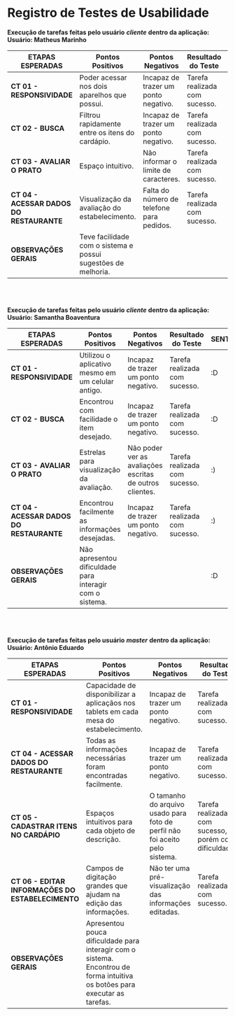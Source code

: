 # Registro de Testes de Usabilidade



**Execução de tarefas feitas pelo usuário** ***cliente*** **dentro da aplicação: Usuário: Matheus Marinho**

| **ETAPAS ESPERADAS** | **Pontos Positivos** | **Pontos Negativos** | **Resultado do Teste** | **SENTIMENTO** |
|        ---      	 |         ---    	|       -----     	|        ----       |    -----     | 
| **CT 01 - RESPONSIVIDADE**     |    Poder acessar nos dois aparelhos que possui.  | Incapaz de trazer um ponto negativo. |   Tarefa realizada com sucesso.|    :D   |        
| **CT 02 - BUSCA**  | Filtrou rapidamente entre os itens do cardápio.  | Incapaz de trazer um ponto negativo. |   Tarefa realizada com sucesso. |    :D   |  
| **CT 03 - AVALIAR O PRATO** | Espaço intuitivo.  | Não informar o limite de caracteres. | Tarefa realizada com sucesso. | :) |         
| **CT 04 - ACESSAR DADOS DO RESTAURANTE**    | Visualização da avaliação do estabelecimento.| Falta do número de telefone para pedidos. | Tarefa realizada com sucesso. |  :) |                        
|**OBSERVAÇÕES GERAIS**   | Teve facilidade com o sistema e possui sugestões de melhoria. |     |      | :D  |  
       
<br />
<br />       
       
**Execução de tarefas feitas pelo usuário** ***cliente*** **dentro da aplicação: Usuário: Samantha Boaventura**

| **ETAPAS ESPERADAS** | **Pontos Positivos** | **Pontos Negativos** | **Resultado do Teste** | **SENTIMENTO** |
|        ---      	 |         ---    	|       -----     	|        ----       |    -----     | 
| **CT 01 - RESPONSIVIDADE**     |   Utilizou o aplicativo mesmo em um celular antigo.    | Incapaz de trazer um ponto negativo. |  Tarefa realizada com sucesso. |    :D   |        
| **CT 02 - BUSCA**  | Encontrou com facilidade o item desejado.  | Incapaz de trazer um ponto negativo. |  Tarefa realizada com sucesso. |    :D   |    
| **CT 03 - AVALIAR O PRATO** | Estrelas para visualização da avaliação.  | Não poder ver as avaliações escritas de outros clientes. | Tarefa realizada com sucesso. | :) |         
| **CT 04 - ACESSAR DADOS DO RESTAURANTE**    | Encontrou facilmente as informações desejadas. |Incapaz de trazer um ponto negativo.  | Tarefa realizada com sucesso. |  :) |                      
|**OBSERVAÇÕES GERAIS**   | Não apresentou dificuldade para interagir com o sistema.  |     |      | :D  |  
       
<br />
<br />       

**Execução de tarefas feitas pelo usuário** ***master*** **dentro da aplicação: Usuário: Antônio Eduardo**

| **ETAPAS ESPERADAS** | **Pontos Positivos** | **Pontos Negativos** | **Resultado do Teste** | **SENTIMENTO** |
|        ---      	 |         ---    	|       -----     	|        ----       |    -----     | 
| **CT 01 - RESPONSIVIDADE**     |    Capacidade de disponibilizar a aplicaçãos nos tablets em cada mesa do estabelecimento.    | Incapaz de trazer um ponto negativo. |  Tarefa realizada com sucesso.|    :D   |                   
| **CT 04 - ACESSAR DADOS DO RESTAURANTE**    |Todas as informações necessárias foram encontradas facilmente.|Incapaz de trazer um ponto negativo. | Tarefa realizada com sucesso.|  :D |         
| **CT 05 - CADASTRAR ITENS NO CARDÁPIO**    | Espaços intuitivos para cada objeto de descrição. | O tamanho do arquivo usado para foto de perfil não foi aceito pelo sistema. | Tarefa realizada com sucesso, porém com dificuldade. |   :) |          
| **CT 06 - EDITAR INFORMAÇÕES DO ESTABELECIMENTO**  | Campos de digitação grandes que ajudam na edição das informações. | Não ter uma pré-visualização das informações editadas. |   Tarefa realizada com sucesso. |    :) |                
|**OBSERVAÇÕES GERAIS**   | Apresentou pouca dificuldade para interagir com o sistema. Encontrou de forma intuitiva os botões para executar as tarefas.  |     |      | :D  |  
       
<br />
<br />      


